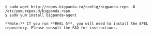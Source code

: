 
    $ sudo wget http://repos.bigpanda.io/config/bigpanda.repo -O /etc/yum.repos.d/bigpanda.repo
    $ sudo yum install bigpanda-agent

    **Note:** If you run **RHEL 5**, you will need to install the EPEL repository. Please consult the FAQ for instructions.
